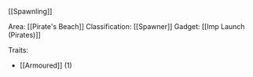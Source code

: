 [[Spawnling]]

Area: [[Pirate's Beach]]
Classification: [[Spawner]]
Gadget: [[Imp Launch (Pirates)]]

Traits:
- [[Armoured]] (1)